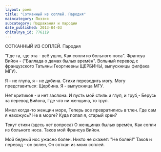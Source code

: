 ```yaml
---
layout: poem
title: "Сотканный из соплей. Пародия"
maincategory: Поэзия
subcategory: Подражания и пародии
date_published: 2013-04-03
chitalnya_id: 776119
---
```




СОТКАННЫЙ ИЗ СОПЛЕЙ. Пародия

"Где та, где эта - всё ушло,
Как сопли из больного носа".
Франсуа Вийон -
("Баллада о дамах былых времён".
Вольный перевод с французского
Татьяны Георгиевны ЩЕРБИНЫ,
выпускницы филфака МГУ).

Я - не глупа, я - не дубина.
Стихи переводить могу.
Могу представиться: Щербина.
Я - выпускница МГУ.

Нет критиков - и нет заслона.
И пусть мой стиль и глуп, и груб,-
Берусь за перевод Вийона,
Где что ни женщина, то труп.

Имел когда-то женщин море,
Теперь все превратились в тлен.
Где сам я нахожусь? Не в морге?
Куда попал я, старый хрен?

Текут стихи (здесь нет вопроса)
О женщинах былых времён,
Как сопли из больного носа.
Таков мой Франсуа Вийон.

Мой бедный нос ужасно болен.
Никто не скажет: "Не болей!"
Таков и перевод - он волен,
Он соткан из моих соплей.






